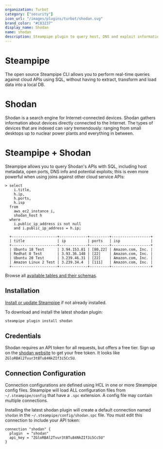 ```yaml
---
organization: Turbot
category: ["security"]
icon_url: "/images/plugins/turbot/shodan.svg"
brand_color: "#C83237"
display_name: Shodan
name: shodan
description: Steampipe plugin to query host, DNS and exploit information using Shodan.
---
```


# Steampipe

The open source Steampipe CLI allows you to perform real-time queries against cloud APIs using SQL, without having to extract, transform and load data into a local DB.

# Shodan

Shodan is a search engine for Internet-connected devices. Shodan gathers information about devices directly connected to the Internet. The types of devices that are indexed can vary tremendously: ranging from small desktops up to nuclear power plants and everything in between.

# Steampipe + Shodan

Steampipe allows you to query Shodan's APIs with SQL, including host metadata, open ports, DNS info and potential exploits; this is even more powerful when using joins against other cloud service APIs:

```
> select
    i.title,
    h.ip,
    h.ports,
    h.isp
  from
    aws_ec2_instance i,
    shodan_host h
  where
    i.public_ip_address is not null
    and i.public_ip_address = h.ip;

  +---------------------+-------------+---------+------------------+
  | title               | ip          | ports   | isp              |
  +---------------------+-------------+---------+------------------+
  | Ubuntu 18 Test      | 3.94.153.81 | [80,22] | Amazon.com, Inc. |
  | Redhat 8 Test       | 3.93.36.148 | [22]    | Amazon.com, Inc. |
  | Ubuntu 20 Test      | 3.239.46.31 | [22]    | Amazon.com, Inc. |
  | Amazon Linux 2 Test | 3.239.34.4  | [111]   | Amazon.com, Inc. |
  +---------------------+-------------+---------+------------------+
```

Browse all [available tables and their schemas](shodan/tables).

## Installation

[Install or update Steampipe](https://steampipe.io/downloads) if not already installed.

To download and install the latest shodan plugin:

```bash
steampipe plugin install shodan
```

## Credentials

Shodan requires an API token for all requests, but offers a free tier. Sign up on the [shodan website](https://shodan.com) to get your free token. It looks like `ZGloRBAl2Tvur3tBTu84NkZIf3i5Cc5U`.


## Connection Configuration

Connection configurations are defined using HCL in one or more Steampipe config files. Steampipe will load ALL configuration files from `~/.steampipe/config` that have a `.spc` extension. A config file may contain multiple connections.

Installing the latest shodan plugin will create a default connection named `shodan` in the `~/.steampipe/config/shodan.spc` file.  You must edit this connection to include your API token:

```hcl
connection "shodan" {
  plugin  = "shodan"
  api_key = "ZGloRBAl2Tvur3tBTu84NkZIf3i5Cc5U"
}
```
